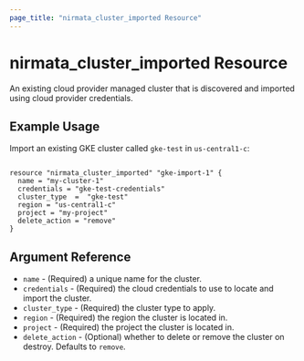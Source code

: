 ```yaml
---
page_title: "nirmata_cluster_imported Resource"
---
```


# nirmata_cluster_imported Resource

An existing cloud provider managed cluster that is discovered and imported using cloud provider credentials.

## Example Usage

Import an existing GKE cluster called `gke-test` in `us-central1-c`:

```hcl

resource "nirmata_cluster_imported" "gke-import-1" {
  name = "my-cluster-1"
  credentials = "gke-test-credentials"
  cluster_type  =  "gke-test"
  region = "us-central1-c"
  project = "my-project"
  delete_action = "remove"
}

```

## Argument Reference

* `name` - (Required) a unique name for the cluster.
* `credentials` - (Required) the cloud credentials to use to locate and import the cluster.
* `cluster_type` - (Required) the cluster type to apply.
* `region` - (Required) the region the cluster is located in.
* `project` - (Required) the project the cluster is located in.
* `delete_action` - (Optional) whether to delete or remove the cluster on destroy. Defaults to `remove`.






